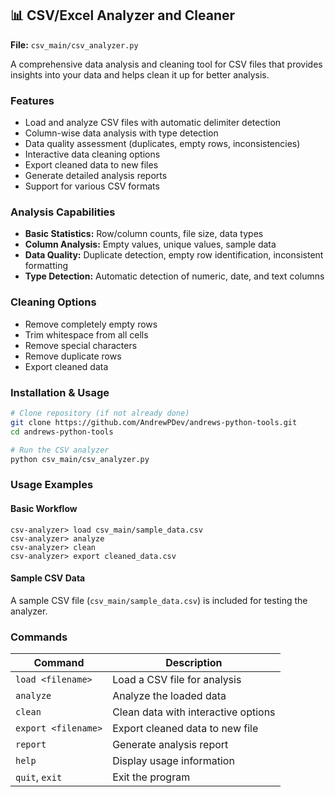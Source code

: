 ## 📊 CSV/Excel Analyzer and Cleaner

**File:** `csv_main/csv_analyzer.py`

A comprehensive data analysis and cleaning tool for CSV files that provides insights into your data and helps clean it up for better analysis.

### Features
- Load and analyze CSV files with automatic delimiter detection
- Column-wise data analysis with type detection
- Data quality assessment (duplicates, empty rows, inconsistencies)
- Interactive data cleaning options
- Export cleaned data to new files
- Generate detailed analysis reports
- Support for various CSV formats

### Analysis Capabilities
- **Basic Statistics:** Row/column counts, file size, data types
- **Column Analysis:** Empty values, unique values, sample data
- **Data Quality:** Duplicate detection, empty row identification, inconsistent formatting
- **Type Detection:** Automatic detection of numeric, date, and text columns

### Cleaning Options
- Remove completely empty rows
- Trim whitespace from all cells
- Remove special characters
- Remove duplicate rows
- Export cleaned data

### Installation & Usage
```bash
# Clone repository (if not already done)
git clone https://github.com/AndrewPDev/andrews-python-tools.git
cd andrews-python-tools

# Run the CSV analyzer
python csv_main/csv_analyzer.py
```

### Usage Examples
#### Basic Workflow
```
csv-analyzer> load csv_main/sample_data.csv
csv-analyzer> analyze
csv-analyzer> clean
csv-analyzer> export cleaned_data.csv
```

#### Sample CSV Data
A sample CSV file (`csv_main/sample_data.csv`) is included for testing the analyzer.

### Commands
| Command | Description |
|---------|-------------|
| `load <filename>` | Load a CSV file for analysis |
| `analyze` | Analyze the loaded data |
| `clean` | Clean data with interactive options |
| `export <filename>` | Export cleaned data to new file |
| `report` | Generate analysis report |
| `help` | Display usage information |
| `quit`, `exit` | Exit the program |